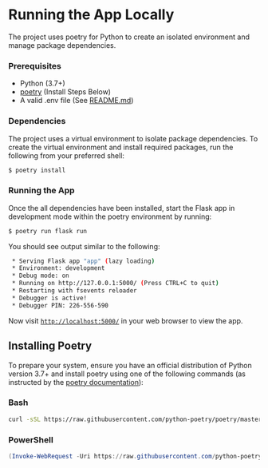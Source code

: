 # Running the App Locally

The project uses poetry for Python to create an isolated environment and manage package dependencies.

### Prerequisites
* Python (3.7+)
* [poetry](https://python-poetry.org/docs/#system-requirements) (Install Steps Below)
* A valid .env file (See [README.md](README.md))

### Dependencies

The project uses a virtual environment to isolate package dependencies. To create the virtual environment and install required packages, run the following from your preferred shell:

```bash
$ poetry install
```

### Running the App
Once the all dependencies have been installed, start the Flask app in development mode within the poetry environment by running:
```bash
$ poetry run flask run
```

You should see output similar to the following:
```bash
 * Serving Flask app "app" (lazy loading)
 * Environment: development
 * Debug mode: on
 * Running on http://127.0.0.1:5000/ (Press CTRL+C to quit)
 * Restarting with fsevents reloader
 * Debugger is active!
 * Debugger PIN: 226-556-590
```
Now visit [`http://localhost:5000/`](http://localhost:5000/) in your web browser to view the app.



## Installing Poetry 

To prepare your system, ensure you have an official distribution of Python version 3.7+ and install poetry using one of the following commands (as instructed by the [poetry documentation](https://python-poetry.org/docs/#system-requirements)):

### Bash
```bash
curl -sSL https://raw.githubusercontent.com/python-poetry/poetry/master/get-poetry.py | python
```

### PowerShell
```powershell
(Invoke-WebRequest -Uri https://raw.githubusercontent.com/python-poetry/poetry/master/get-poetry.py -UseBasicParsing).Content | python
```